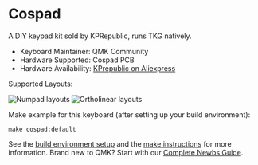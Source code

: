 # Cospad

A DIY keypad kit sold by KPRepublic, runs TKG natively.

* Keyboard Maintainer: QMK Community
* Hardware Supported: Cospad PCB
* Hardware Availability: [KPrepublic on Aliexpress](https://aliexpress.com/item/cospad-Custom-Mechanical-Keyboard-Kit-up-tp-24-keys-Supports-TKG-TOOLS-Underglow-RGB-PCB-20/32818383873.html)

Supported Layouts:

![Numpad layouts](https://i.imgur.com/t03lXJ4.png)
![Ortholinear layouts](https://i.imgur.com/mliUcCc.png)

Make example for this keyboard (after setting up your build environment):

    make cospad:default

See the [build environment setup](https://docs.qmk.fm/#/getting_started_build_tools) and the [make instructions](https://docs.qmk.fm/#/getting_started_make_guide) for more information. Brand new to QMK? Start with our [Complete Newbs Guide](https://docs.qmk.fm/#/newbs).

